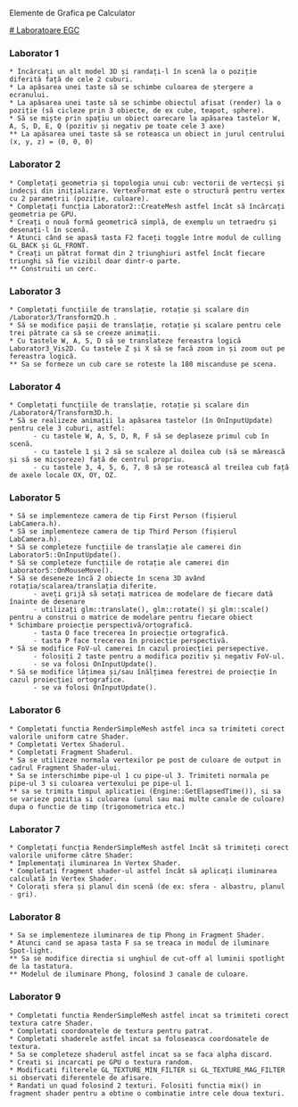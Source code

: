 
Elemente de Grafica pe Calculator

[# Laboratoare EGC](https://github.com/user/repo/blob/branch/other_file.md)
### Laborator 1
  
    * Încărcați un alt model 3D și randați-l în scenă la o poziție diferită față de cele 2 cuburi.
    * La apăsarea unei taste să se schimbe culoarea de ștergere a ecranului.
    * La apăsarea unei taste să se schimbe obiectul afisat (render) la o poziție (să cicleze prin 3 obiecte, de ex cube, teapot, sphere).
    * Să se miște prin spațiu un obiect oarecare la apăsarea tastelor W, A, S, D, E, Q (pozitiv și negativ pe toate cele 3 axe)
    ** La apăsarea unei taste să se roteasca un obiect in jurul centrului (x, y, z) = (0, 0, 0)

### Laborator 2

    * Completați geometria și topologia unui cub: vectorii de vertecși și indecși din inițializare. VertexFormat este o structură pentru vertex cu 2 parametrii (poziție, culoare).
    * Completați funcția Laborator2::CreateMesh astfel încât să încărcați geometria pe GPU.
    * Creați o nouă formă geometrică simplă, de exemplu un tetraedru și desenați-l în scenă.
    * Atunci când se apasă tasta F2 faceți toggle între modul de culling GL_BACK și GL_FRONT.
    * Creați un pătrat format din 2 triunghiuri astfel încât fiecare triunghi să fie vizibil doar dintr-o parte.
    ** Construiti un cerc.
    
### Laborator 3

    * Completați funcțiile de translație, rotație și scalare din /Laborator3/Transform2D.h .
    * Să se modifice pașii de translație, rotație și scalare pentru cele trei pătrate ca să se creeze animații.
    * Cu tastele W, A, S, D să se translateze fereastra logică Laborator3_Vis2D. Cu tastele Z și X să se facă zoom in și zoom out pe fereastra logică.
    ** Sa se formeze un cub care se roteste la 180 miscanduse pe scena.
    
### Laborator 4

    * Completați funcțiile de translație, rotație și scalare din /Laborator4/Transform3D.h.
    * Să se realizeze animații la apăsarea tastelor (în OnInputUpdate) pentru cele 3 cuburi, astfel:
          - cu tastele W, A, S, D, R, F să se deplaseze primul cub în scenă.
          - cu tastele 1 și 2 să se scaleze al doilea cub (să se mărească și să se micșoreze) față de centrul propriu.
          - cu tastele 3, 4, 5, 6, 7, 8 să se rotească al treilea cub față de axele locale OX, OY, OZ.
          
### Laborator 5

    * Să se implementeze camera de tip First Person (fișierul LabCamera.h).
    * Să se implementeze camera de tip Third Person (fișierul LabCamera.h).
    * Să se completeze funcțiile de translație ale camerei din Laborator5::OnInputUpdate().
    * Să se completeze funcțiile de rotație ale camerei din Laborator5::OnMouseMove().
    * Să se deseneze încă 2 obiecte în scena 3D având rotația/scalarea/translația diferite.
          - aveți grijă să setați matricea de modelare de fiecare dată înainte de desenare
          - utilizați glm::translate(), glm::rotate() și glm::scale() pentru a construi o matrice de modelare pentru fiecare obiect
    * Schimbare proiecție perspectivă/ortografică.
          - tasta O face trecerea în proiecție ortografică.
          - tasta P face trecerea în proiecție perspectivă.
    * Să se modifice FoV-ul camerei în cazul proiecției persepective.
          - folosiți 2 taste pentru a modifica pozitiv și negativ FoV-ul.
          - se va folosi OnInputUpdate().
    * Să se modifice lățimea și/sau înălțimea ferestrei de proiecție în cazul proiecției ortografice.
          - se va folosi OnInputUpdate().
          
### Laborator 6

    * Completati functia RenderSimpleMesh astfel inca sa trimiteti corect valorile uniform catre Shader.
    * Completati Vertex Shaderul.
    * Completati Fragment Shaderul.
    * Sa se utilizeze normala vertexilor pe post de culoare de output in cadrul Fragment Shader-ului.
    * Sa se interschimbe pipe-ul 1 cu pipe-ul 3. Trimiteti normala pe pipe-ul 3 si culoarea vertexului pe pipe-ul 1.
    ** sa se trimita timpul aplicatiei (Engine::GetElapsedTime()), si sa se varieze pozitia si culoarea (unul sau mai multe canale de culoare) dupa o functie de timp (trigonometrica etc.)
    
### Laborator 7

    * Completați funcția RenderSimpleMesh astfel încât să trimiteți corect valorile uniforme către Shader:
    * Implementați iluminarea în Vertex Shader.
    * Completați fragment shader-ul astfel încât să aplicați iluminarea calculată în Vertex Shader.
    * Colorați sfera și planul din scenă (de ex: sfera - albastru, planul - gri).
    
### Laborator 8

    * Sa se implementeze iluminarea de tip Phong in Fragment Shader.
    * Atunci cand se apasa tasta F sa se treaca in modul de iluminare Spot-light.
    ** Sa se modifice directia si unghiul de cut-off al luminii spotlight de la tastatura.
    ** Modelul de iluminare Phong, folosind 3 canale de culoare.
    
### Laborator 9 

    * Completati functia RenderSimpleMesh astfel incat sa trimiteti corect textura catre Shader.
    * Completati coordonatele de textura pentru patrat.
    * Completati shaderele astfel incat sa foloseasca coordonatele de textura.
    * Sa se completeze shaderul astfel incat sa se faca alpha discard.
    * Creati si incarcati pe GPU o textura random.
    * Modificati filterele GL_TEXTURE_MIN_FILTER si GL_TEXTURE_MAG_FILTER si observati diferentele de afisare.
    * Randati un quad folosind 2 texturi. Folositi functia mix() in fragment shader pentru a obtine o combinatie intre cele doua texturi.
    
